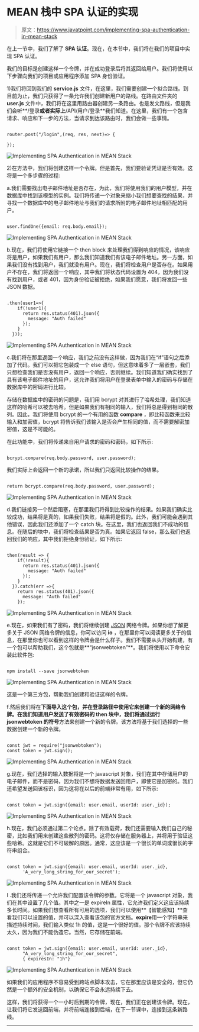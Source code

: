 # MEAN 栈中 SPA 认证的实现

> 原文：<https://www.javatpoint.com/implementing-spa-authentication-in-mean-stack>

在上一节中，我们了解了 **SPA 认证**。现在，在本节中，我们将在我们的项目中实现 SPA 认证。

我们的目标是创建这样一个令牌，并在成功登录后将其返回给用户。我们将使用以下步骤向我们的项目或应用程序添加 SPA 身份验证。

1)我们将回到我们的 **service.js** 文件，在这里，我们需要创建一个拟合路线。到目前为止，我们只获得了一条允许我们创建新用户的路线。在路由文件夹的 **user.js** 文件中，我们将在这里用路由器创建另一条路由。也是发文路线，但是我们会听**/登录**或者实际上**/API/用户/登录**我们知道。在这里，我们有一个包含请求、响应和下一步的方法，当请求到达该路由时，我们会做一些事情。

```

router.post("/login",(req, res, next)=> {

});

```

![Implementing SPA Authentication in MEAN Stack](img/ff1b34f6866e54a53e0c7763e6f7aef8.png)

2)在方法中，我们将创建这样一个令牌。但是首先，我们要验证凭证是否有效。这将是一个多步骤的过程:

a.我们需要找出电子邮件地址是否存在，为此，我们将使用我们的用户模型，并在数据库中找到该模型的实例。我们将传递一个对象来缩小我们想要查找的结果，并寻找一个数据库中的电子邮件地址与我们的请求所附的电子邮件地址相匹配的用户。

```

user.findOne({email: req.body.email});

```

![Implementing SPA Authentication in MEAN Stack](img/8f4f970ba88f364cf6e5b70d5f3a339e.png)

b.现在，我们将使用它链接一个 then block 来处理我们得到响应的情况，该响应将是用户，如果我们有用户，那么我们知道我们有该电子邮件地址。另一方面，如果我们没有找到用户，我们就没有用户。现在，我们将检查用户是否存在。如果用户不存在，我们将返回一个响应，其中我们将状态代码设置为 404，因为我们没有找到用户，或者 401，因为身份验证被拒绝，如果我们愿意，我们将发回一些 JSON 数据。

```

.then(user1=>{
    if(!user1){
      return res.status(401).json({
        message: "Auth failed"
      });
    }
  }));

```

![Implementing SPA Authentication in MEAN Stack](img/c6ce6773be26ee461cf80182c4c647e0.png)

c.我们将在那里返回一个响应，我们之前没有这样做，因为我们在“if”语句之后添加了代码。我们可以把它包装成一个 else 语句，但这意味着多了一层嵌套，我们只想检查我们是否没有用户，返回一个响应，否则继续。我们知道我们确实找到了具有该电子邮件地址的用户，这允许我们将用户在登录表单中输入的密码与存储在数据库中的密码进行比较。

存储在数据库中的密码的问题是，我们用 bcrypt 对其进行了哈希处理，我们知道这样的哈希可以被去哈希。但是如果我们有相同的输入，我们将总是得到相同的散列。因此，我们将使用 bcrypt 的一个有用的函数 **compare** ，即比较函数来比较输入和加密值，bcrypt 将告诉我们该输入是否会产生相同的值，而不需要解密加密值，这是不可能的。

在此功能中，我们将传递来自用户请求的密码和密码，如下所示:

```

bcrypt.compare(req.body.password, user.password);

```

我们实际上会返回一个新的承诺，所以我们只返回比较操作的结果。

```

return bcrypt.compare(req.body.password, user.password);

```

![Implementing SPA Authentication in MEAN Stack](img/e237faeba12eb55e93b5d5277abb7726.png)

d.我们链接另一个然后阻塞，在那里我们将得到比较操作的结果。如果我们确实比较成功，结果将是真的，如果我们失败，结果将是假的。此外，我们可能会遇到其他错误，因此我们还添加了一个 catch 块。在这里，我们也返回我们不成功的信息。在随后的块中，我们将检查结果是否为真。如果它返回 false，那么我们也返回我们的响应，其中我们拒绝身份验证，如下所示:

```

then(result => {
    if(!result){
      return res.status(401).json({
        message: "Auth failed"
      });
    }
  }).catch(err =>{
    return res.status(401).json({
      message: "Auth failed"
    });

```

![Implementing SPA Authentication in MEAN Stack](img/7f72a8027fe9d1fb55f1563768d8ca04.png)

e.现在，如果我们有了密码，我们将继续创建 [JSON](https://www.javatpoint.com/json-tutorial) 网络令牌。如果你想了解更多关于 JSON 网络令牌的信息，你可以访问 **io** ，在那里你可以阅读更多关于的信息，在那里你也可以看到这样的令牌会是什么样子。我们不需要从头开始构建，有一个包可以帮助我们，这个包就是**“jsonwebtoken”**。我们将使用以下命令安装此软件包:

```

npm install --save jsonwebtoken

```

![Implementing SPA Authentication in MEAN Stack](img/f23cefe6630a403ac30c83b003edcd80.png)

这是一个第三方包，帮助我们创建和验证这样的令牌。

f.然后我们将在**下面导入这个包，并在登录路径中使用它来创建一个新的网络令牌。在我们知道用户发送了有效密码的 then 块中，我们将通过运行 **jsonwebtoken** 的符号**方法来创建一个新的令牌。该方法将基于我们选择的一些数据创建一个新的令牌。

```

const jwt = require("jsonwebtoken");
const token = jwt.sign();

```

![Implementing SPA Authentication in MEAN Stack](img/273f0459f8c0c5bcaab2580e41cb3fd1.png)

g.现在，我们选择的输入数据将是一个 javascript 对象，我们在其中存储用户的电子邮件，而不是密码，因为我们不想将数据发送回用户，即使它是加密的。我们还希望发送回该标识，因为这将在以后的前端非常有用，如下所示:

```

const token = jwt.sign({email: user.email, userId: user._id});

```

![Implementing SPA Authentication in MEAN Stack](img/9dd984626e8620ec352149992d532fe6.png)

h.现在，我们必须通过第二个论点。除了有效载荷，我们还需要输入我们自己的秘密，比如我们用来创建这些散列的密码。这将仅存储在服务器上，并将用于验证这些哈希。这就是它们不可破解的原因。通常，这应该是一个很长的单词或很长的字符串组合。

```

const token = jwt.sign({email: user.email, userId: user._id},
      'A_very_long_string_for_our_secret');

```

![Implementing SPA Authentication in MEAN Stack](img/c5dd10dab3c8c79ad59d7db1bfbee845.png)

I .我们还将传递一个允许我们配置该令牌的参数。它将是一个 javascript 对象，我们在其中设置了几个值。其中之一是 expireIn 属性，它允许我们定义这应该持续多长时间。如果我们想查看所有可用的选项，我们可以使用**【智能感知】**查看我们可以设置的值，并可以深入查看该包的官方文档。**expire**用一个字符串来描述持续时间，我们输入类似 1h 的值，这是一个很好的值。那个令牌不应该持续太久，因为我们不能伪造它。当然，它存储在前端。

```

const token = jwt.sign({email: user.email, userId: user._id},
      "A_very_long_string_for_our_secret", 
      { expiresIn: "1h"}

```

![Implementing SPA Authentication in MEAN Stack](img/0ff954d9d7a779b3f089d14477c28ca7.png)

如果我们的应用程序不容易受到跨站点脚本攻击，它在那里应该是安全的，但它仍然是一个额外的安全机制，以确保它不会永远持续下去。

这样，我们将获得一个一小时后到期的令牌，现在，我们正在创建该令牌。现在，让我们将它发送回前端，并将前端连接到后端，在下一节课中，连接到这条新路线。

* * *